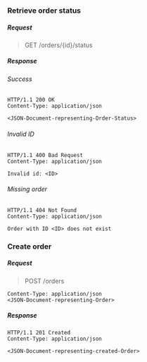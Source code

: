 ### Retrieve order status

##### Request
> GET /orders/{id}/status

##### Response
###### Success
```
HTTP/1.1 200 OK
Content-Type: application/json

<JSON-Document-representing-Order-Status>
```

###### Invalid ID
```
HTTP/1.1 400 Bad Request
Content-Type: application/json

Invalid id: <ID>
```

###### Missing order
```
HTTP/1.1 404 Not Found
Content-Type: application/json

Order with ID <ID> does not exist
```

### Create order

##### Request
> POST /orders
```
Content-Type: application/json
<JSON-Document-representing-Order>
```

##### Response
```
HTTP/1.1 201 Created
Content-Type: application/json

<JSON-Document-representing-created-Order>
```

